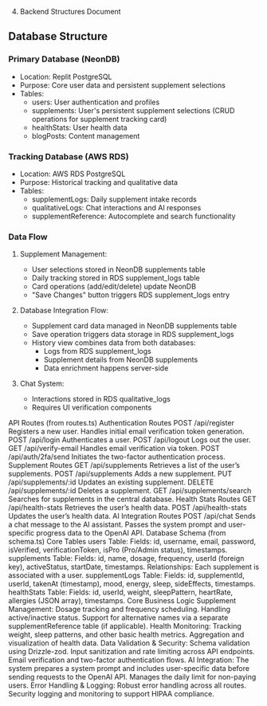 4. Backend Structures Document

## Database Structure

### Primary Database (NeonDB)
- Location: Replit PostgreSQL
- Purpose: Core user data and persistent supplement selections
- Tables:
  - users: User authentication and profiles
  - supplements: User's persistent supplement selections (CRUD operations for supplement tracking card)
  - healthStats: User health data
  - blogPosts: Content management

### Tracking Database (AWS RDS)
- Location: AWS RDS PostgreSQL
- Purpose: Historical tracking and qualitative data
- Tables:
  - supplementLogs: Daily supplement intake records
  - qualitativeLogs: Chat interactions and AI responses
  - supplementReference: Autocomplete and search functionality

### Data Flow
1. Supplement Management:
   - User selections stored in NeonDB supplements table
   - Daily tracking stored in RDS supplement_logs table
   - Card operations (add/edit/delete) update NeonDB
   - "Save Changes" button triggers RDS supplement_logs entry

2. Database Integration Flow:
   - Supplement card data managed in NeonDB supplements table
   - Save operation triggers data storage in RDS supplement_logs
   - History view combines data from both databases:
     - Logs from RDS supplement_logs
     - Supplement details from NeonDB supplements
     - Data enrichment happens server-side

3. Chat System:
   - Interactions stored in RDS qualitative_logs
   - Requires UI verification components

API Routes (from routes.ts)
Authentication Routes
POST /api/register
Registers a new user.
Handles initial email verification token generation.
POST /api/login
Authenticates a user.
POST /api/logout
Logs out the user.
GET /api/verify-email
Handles email verification via token.
POST /api/auth/2fa/send
Initiates the two-factor authentication process.
Supplement Routes
GET /api/supplements
Retrieves a list of the user’s supplements.
POST /api/supplements
Adds a new supplement.
PUT /api/supplements/:id
Updates an existing supplement.
DELETE /api/supplements/:id
Deletes a supplement.
GET /api/supplements/search
Searches for supplements in the central database.
Health Stats Routes
GET /api/health-stats
Retrieves the user’s health data.
POST /api/health-stats
Updates the user’s health data.
AI Integration Routes
POST /api/chat
Sends a chat message to the AI assistant.
Passes the system prompt and user-specific progress data to the OpenAI API.
Database Schema (from schema.ts)
Core Tables
users Table:
Fields: id, username, email, password, isVerified, verificationToken, isPro (Pro/Admin status), timestamps.
supplements Table:
Fields: id, name, dosage, frequency, userId (foreign key), activeStatus, startDate, timestamps.
Relationships: Each supplement is associated with a user.
supplementLogs Table:
Fields: id, supplementId, userId, takenAt (timestamp), mood, energy, sleep, sideEffects, timestamps.
healthStats Table:
Fields: id, userId, weight, sleepPattern, heartRate, allergies (JSON array), timestamps.
Core Business Logic
Supplement Management:
Dosage tracking and frequency scheduling.
Handling active/inactive status.
Support for alternative names via a separate supplementReference table (if applicable).
Health Monitoring:
Tracking weight, sleep patterns, and other basic health metrics.
Aggregation and visualization of health data.
Data Validation & Security:
Schema validation using Drizzle-zod.
Input sanitization and rate limiting across API endpoints.
Email verification and two-factor authentication flows.
AI Integration:
The system prepares a system prompt and includes user-specific data before sending requests to the OpenAI API.
Manages the daily limit for non-paying users.
Error Handling & Logging:
Robust error handling across all routes.
Security logging and monitoring to support HIPAA compliance.